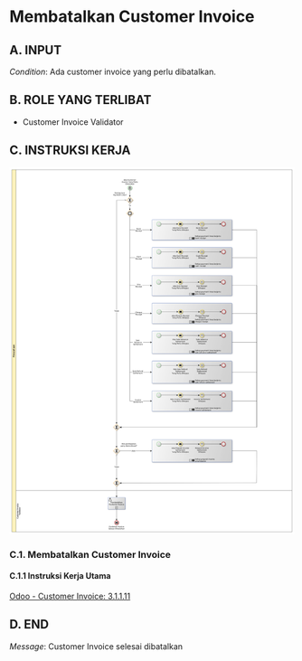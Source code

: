 # Membatalkan Customer Invoice

## <a name="input">A. INPUT</a>

*Condition*: Ada customer invoice yang perlu dibatalkan.

## <a name="role">B. ROLE YANG TERLIBAT</a>

* Customer Invoice Validator

## <a name="instruksi">C. INSTRUKSI KERJA</a>

![](../img/prosedur-kerja/membatalkan-customer-invoice.png)

### C.1. Membatalkan Customer Invoice

#### C.1.1 Instruksi Kerja Utama

[Odoo - Customer Invoice: 3.1.1.11](../transaksi/customer-invoice/batal.md)

## <a name="input">D. END</a>

*Message*: Customer Invoice selesai dibatalkan
